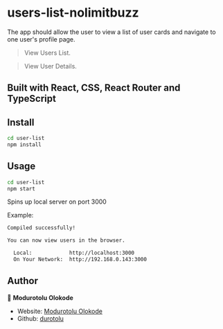 # users-list-nolimitbuzz

The app should allow the user to view a list of user cards and navigate to one user's profile page.

> View Users List.

> View User Details.


## Built with React, CSS, React Router and TypeScript

## Install

```sh
cd user-list
npm install
```

## Usage

```sh
cd user-list
npm start
```

Spins up local server on port 3000

Example:

```sh
Compiled successfully!

You can now view users in the browser.

  Local:            http://localhost:3000
  On Your Network:  http://192.168.0.143:3000
```

## Author

👤 **Modurotolu Olokode**

- Website: [Modurotolu Olokode](https://www.linkedin.com/in/modurotoluolokode/)
- Github: [durotolu](https://github.com/durotolu)
